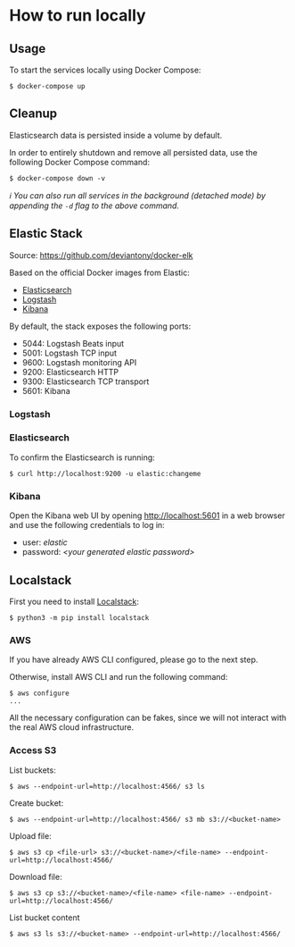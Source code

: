 # How to run locally

## Usage

To start the services locally using Docker Compose:

```console
$ docker-compose up
```

## Cleanup

Elasticsearch data is persisted inside a volume by default.

In order to entirely shutdown and remove all persisted data, use the following Docker Compose command:

```console
$ docker-compose down -v
```

*:information_source: You can also run all services in the background (detached mode) by appending the `-d` flag to the
above command.*

## Elastic Stack 

Source: https://github.com/deviantony/docker-elk

Based on the official Docker images from Elastic:

* [Elasticsearch](https://github.com/elastic/elasticsearch/tree/master/distribution/docker)
* [Logstash](https://github.com/elastic/logstash/tree/master/docker)
* [Kibana](https://github.com/elastic/kibana/tree/master/src/dev/build/tasks/os_packages/docker_generator)

By default, the stack exposes the following ports:

* 5044: Logstash Beats input
* 5001: Logstash TCP input
* 9600: Logstash monitoring API
* 9200: Elasticsearch HTTP
* 9300: Elasticsearch TCP transport
* 5601: Kibana

### Logstash

### Elasticsearch

To confirm the Elasticsearch is running:

```shell
$ curl http://localhost:9200 -u elastic:changeme
```

### Kibana

Open the Kibana web UI by opening <http://localhost:5601> in a web browser and use the following credentials to log in:

* user: *elastic*
* password: *\<your generated elastic password>*

## Localstack

First you need to install [Localstack](https://docs.localstack.cloud/):

```shell
$ python3 -m pip install localstack
```

### AWS

If you have already AWS CLI configured, please go to the next step.

Otherwise, install AWS CLI and run the following command:

```shell
$ aws configure
...
```

All the necessary configuration can be fakes, since we will not interact with the real AWS cloud infrastructure.

### Access S3

List buckets:

```shell
$ aws --endpoint-url=http://localhost:4566/ s3 ls
```

Create bucket:

```shell
$ aws --endpoint-url=http://localhost:4566/ s3 mb s3://<bucket-name>
```

Upload file:

```shell
$ aws s3 cp <file-url> s3://<bucket-name>/<file-name> --endpoint-url=http://localhost:4566/
```

Download file:

```shell
$ aws s3 cp s3://<bucket-name>/<file-name> <file-name> --endpoint-url=http://localhost:4566/
```

List bucket content

```shell
$ aws s3 ls s3://<bucket-name> --endpoint-url=http://localhost:4566/
```

